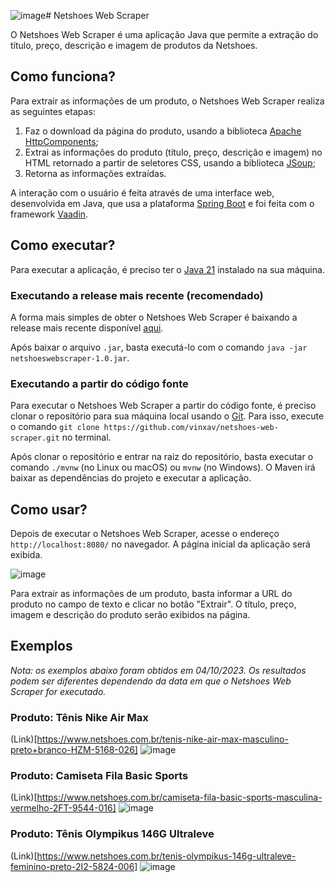 ![image](https://github.com/vinxav/netshoes-web-scraper/assets/40648717/df48b3fe-4cee-4796-8d5a-1a7abf222240)# Netshoes Web Scraper

O Netshoes Web Scraper é uma aplicação Java que permite a extração do título, preço, descrição e imagem de produtos da Netshoes.

## Como funciona?

Para extrair as informações de um produto, o Netshoes Web Scraper realiza as seguintes etapas:

1. Faz o download da página do produto, usando a biblioteca [Apache HttpComponents](https://hc.apache.org/index.html);
2. Extrai as informações do produto (título, preço, descrição e imagem) no HTML retornado a partir de seletores CSS, usando a biblioteca [JSoup](https://jsoup.org);
3. Retorna as informações extraídas.

A interação com o usuário é feita através de uma interface web, desenvolvida em Java, que usa a plataforma [Spring Boot](https://spring.io/projects/spring-boot) e foi feita com o framework [Vaadin](https://www.vaadin.com).

## Como executar?

Para executar a aplicação, é preciso ter o [Java 21](https://www.oracle.com/java/technologies/downloads/) instalado na sua máquina.

### Executando a release mais recente (recomendado)

A forma mais simples de obter o Netshoes Web Scraper é baixando a release mais recente disponível [aqui](https://github.com/vinxav/netshoes-web-scraper/releases/tag/v1.0). 

Após baixar o arquivo `.jar`, basta executá-lo com o comando `java -jar netshoeswebscraper-1.0.jar`.

### Executando a partir do código fonte

Para executar o Netshoes Web Scraper a partir do código fonte, é preciso clonar o repositório para sua máquina local usando o [Git](https://git-scm.com). Para isso, execute o comando `git clone https://github.com/vinxav/netshoes-web-scraper.git` no terminal.

Após clonar o repositório e entrar na raiz do repositório, basta executar o comando `./mvnw` (no Linux ou macOS) ou `mvnw` (no Windows). O Maven irá baixar as dependências do projeto e executar a aplicação.

## Como usar?

Depois de executar o Netshoes Web Scraper, acesse o endereço `http://localhost:8080/` no navegador. A página inicial da aplicação será exibida.

![image](https://github.com/vinxav/netshoes-web-scraper/assets/40648717/03268479-3f90-419f-92d7-58f4c96806ac)

Para extrair as informações de um produto, basta informar a URL do produto no campo de texto e clicar no botão "Extrair". O título, preço, imagem e descrição do produto serão exibidos na página.

## Exemplos

*Nota: os exemplos abaixo foram obtidos em 04/10/2023. Os resultados podem ser diferentes dependendo da data em que o Netshoes Web Scraper for executado.*

### Produto: Tênis Nike Air Max
(Link)[https://www.netshoes.com.br/tenis-nike-air-max-masculino-preto+branco-HZM-5168-026]
![image](https://github.com/vinxav/netshoes-web-scraper/assets/40648717/b17dc5d2-5afe-4641-826d-b78312c72627)

### Produto: Camiseta Fila Basic Sports
(Link)[https://www.netshoes.com.br/camiseta-fila-basic-sports-masculina-vermelho-2FT-9544-016]
![image](https://github.com/vinxav/netshoes-web-scraper/assets/40648717/8c700d37-e11b-4e77-9f8c-ff9a14130c63)

### Produto: Tênis Olympikus 146G Ultraleve
(Link)[https://www.netshoes.com.br/tenis-olympikus-146g-ultraleve-feminino-preto-2I2-5824-006]
![image](https://github.com/vinxav/netshoes-web-scraper/assets/40648717/311780da-bb94-429a-ba8d-7fc784d44b98)
